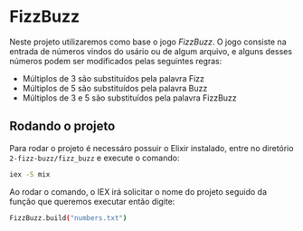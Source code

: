 # FizzBuzz

Neste projeto utilizaremos como base o jogo _FizzBuzz_. O jogo consiste na entrada de números vindos do usário ou de algum arquivo, e alguns desses números podem ser modificados pelas seguintes regras:

- Múltiplos de 3 são substituídos pela palavra Fizz
- Múltiplos de 5 são substituídos pela palavra Buzz
- Múltiplos de 3 e 5 são substituídos pela palavra FizzBuzz

## Rodando o projeto

Para rodar o projeto é necessáro possuir o Elixir instalado, entre no diretório `2-fizz-buzz/fizz_buzz` e execute o comando:

```sh
iex -S mix
```

Ao rodar o comando, o IEX irá solicitar o nome do projeto seguido da função que queremos executar então digite:

```sh
FizzBuzz.build("numbers.txt")
```
